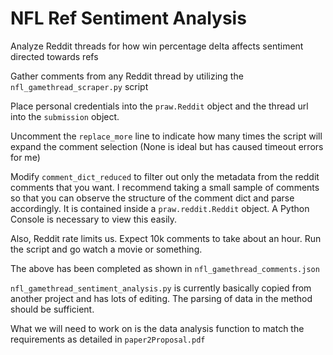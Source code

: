 # NFL Ref Sentiment Analysis
Analyze Reddit threads for how win percentage delta affects sentiment directed towards refs

Gather comments from any Reddit thread by utilizing the `nfl_gamethread_scraper.py` script

Place personal credentials into the `praw.Reddit` object and the thread url into the `submission` object.

Uncomment the `replace_more` line to indicate how many times the script will expand the comment selection (None is ideal but has caused timeout errors for me)

Modify `comment_dict_reduced` to filter out only the metadata from the reddit comments that you want. 
I recommend taking a small sample of comments so that you can observe the structure of the comment dict and parse accordingly.
It is contained inside a `praw.reddit.Reddit` object. A Python Console is necessary to view this easily.


Also, Reddit rate limits us. Expect 10k comments to take about an hour. Run the script and go watch a movie or something. 

The above has been completed as shown in `nfl_gamethread_comments.json`

`nfl_gamethread_sentiment_analysis.py` is currently basically copied from another project and has lots of editing. 
The parsing of data in the method should be sufficient. 

What we will need to work on is the data analysis function to match the requirements as detailed in `paper2Proposal.pdf`
